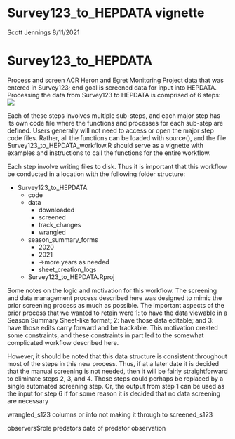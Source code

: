 Survey123\_to\_HEPDATA vignette
================
Scott Jennings
8/11/2021

# Survey123\_to\_HEPDATA

Process and screen ACR Heron and Egret Monitoring Project data that was
entered in Survey123; end goal is screened data for input into HEPDATA.
Processing the data from Survey123 to HEPDATA is comprised of 6 steps:
![](README_files/figure-gfm/unnamed-chunk-2-1.png)<!-- -->

Each of these steps involves multiple sub-steps, and each major step has
its own code file where the functions and processes for each sub-step
are defined. Users generally will not need to access or open the major
step code files. Rather, all the functions can be loaded with source(),
and the file Survey123\_to\_HEPDATA\_workflow.R should serve as a
vignette with examples and instructions to call the functions for the
entire workflow.

Each step involve writing files to disk. Thus it is important that this
workflow be conducted in a location with the following folder structure:

  - Survey123\_to\_HEPDATA
      - code
      - data
          - downloaded
          - screened
          - track\_changes
          - wrangled
      - season\_summary\_forms
          - 2020
          - 2021
          - \-\>more years as needed
          - sheet\_creation\_logs
      - Survey123\_to\_HEPDATA.Rproj

Some notes on the logic and motivation for this workflow. The screening
and data management process described here was designed to mimic the
prior screening process as much as possible. The important aspects of
the prior process that we wanted to retain were 1: to have the data
viewable in a Season Summary Sheet-like format; 2: have those data
editable; and 3: have those edits carry forward and be trackable. This
motivation created some constraints, and these constraints in part led
to the somewhat complicated workflow described here.

However, it should be noted that this data structure is consistent
throughout most of the steps in this new process. Thus, if at a later
date it is decided that the manual screening is not needed, then it will
be fairly straightforward to eliminate steps 2, 3, and 4. Those steps
could perhaps be replaced by a single automated screening step. Or, the
output from step 1 can be used as the input for step 6 if for some
reason it is decided that no data screening are necessary

wrangled\_s123 columns or info not making it through to screened\_s123

observers$role predators date of predator observation
